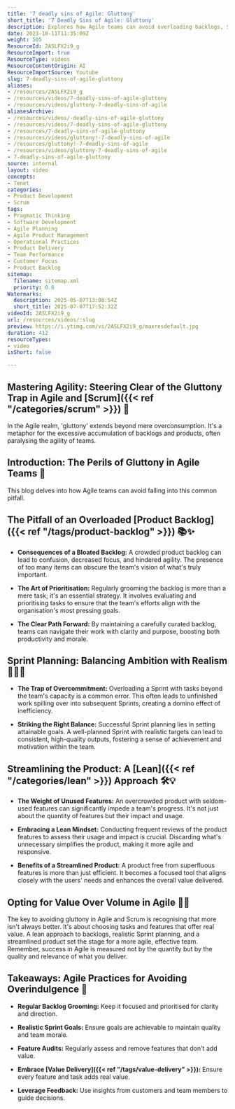 ```yaml
---
title: '7 deadly sins of Agile: Gluttony'
short_title: '7 Deadly Sins of Agile: Gluttony'
description: Explores how Agile teams can avoid overloading backlogs, Sprints, and products by focusing on prioritisation, value delivery, and lean, effective practices.
date: 2023-10-11T11:35:09Z
weight: 505
ResourceId: 2ASLFX2i9_g
ResourceImport: true
ResourceType: videos
ResourceContentOrigin: AI
ResourceImportSource: Youtube
slug: 7-deadly-sins-of-agile-gluttony
aliases:
- /resources/2ASLFX2i9_g
- /resources/videos/7-deadly-sins-of-agile-gluttony
- /resources/videos/gluttony-7-deadly-sins-of-agile
aliasesArchive:
- /resources/videos/-deadly-sins-of-agile-gluttony
- /resources/videos/7-deadly-sins-of-agile-gluttony
- /resources/7-deadly-sins-of-agile-gluttony
- /resources/videos/gluttony!-7-deadly-sins-of-agile
- /resources/gluttony!-7-deadly-sins-of-agile
- /resources/videos/gluttony-7-deadly-sins-of-agile
- 7-deadly-sins-of-agile-gluttony
source: internal
layout: video
concepts:
- Tenet
categories:
- Product Development
- Scrum
tags:
- Pragmatic Thinking
- Software Development
- Agile Planning
- Agile Product Management
- Operational Practices
- Product Delivery
- Team Performance
- Customer Focus
- Product Backlog
sitemap:
  filename: sitemap.xml
  priority: 0.6
Watermarks:
  description: 2025-05-07T13:08:54Z
  short_title: 2025-07-07T17:52:32Z
videoId: 2ASLFX2i9_g
url: /resources/videos/:slug
preview: https://i.ytimg.com/vi/2ASLFX2i9_g/maxresdefault.jpg
duration: 412
resourceTypes:
- video
isShort: false

---
```

## Mastering Agility: Steering Clear of the Gluttony Trap in Agile and [Scrum]({{< ref "/categories/scrum" >}}) 🌟 

In the Agile realm, 'gluttony' extends beyond mere overconsumption. It's a metaphor for the excessive accumulation of backlogs and products, often paralysing the agility of teams.

## **Introduction: The Perils of Gluttony in Agile Teams** 🚫 

This blog delves into how Agile teams can avoid falling into this common pitfall. 

## **The Pitfall of an Overloaded [Product Backlog]({{< ref "/tags/product-backlog" >}})** 📚✨ 

- **Consequences of a Bloated Backlog:** A crowded product backlog can lead to confusion, decreased focus, and hindered agility. The presence of too many items can obscure the team's vision of what's truly important. 

- **The Art of Prioritisation:** Regularly grooming the backlog is more than a mere task; it's an essential strategy. It involves evaluating and prioritising tasks to ensure that the team's efforts align with the organisation's most pressing goals. 

- **The Clear Path Forward:** By maintaining a carefully curated backlog, teams can navigate their work with clarity and purpose, boosting both productivity and morale. 

## **Sprint Planning: Balancing Ambition with Realism** 🏃‍♂️🎯 

- **The Trap of Overcommitment:** Overloading a Sprint with tasks beyond the team's capacity is a common error. This often leads to unfinished work spilling over into subsequent Sprints, creating a domino effect of inefficiency. 

- **Striking the Right Balance:** Successful Sprint planning lies in setting attainable goals. A well-planned Sprint with realistic targets can lead to consistent, high-quality outputs, fostering a sense of achievement and motivation within the team. 

## **Streamlining the Product: A [Lean]({{< ref "/categories/lean" >}}) Approach** 🛠️💡 

- **The Weight of Unused Features:** An overcrowded product with seldom-used features can significantly impede a team's progress. It's not just about the quantity of features but their impact and usage. 

- **Embracing a Lean Mindset:** Conducting frequent reviews of the product features to assess their usage and impact is crucial. Discarding what's unnecessary simplifies the product, making it more agile and responsive. 

- **Benefits of a Streamlined Product:** A product free from superfluous features is more than just efficient. It becomes a focused tool that aligns closely with the users' needs and enhances the overall value delivered. 

## **Opting for Value Over Volume in Agile** 🔑🚀 

The key to avoiding gluttony in Agile and Scrum is recognising that more isn't always better. It's about choosing tasks and features that offer real value. A lean approach to backlogs, realistic Sprint planning, and a streamlined product set the stage for a more agile, effective team. Remember, success in Agile is measured not by the quantity but by the quality and relevance of what you deliver. 

## **Takeaways: Agile Practices for Avoiding Overindulgence** 📝 

- **Regular Backlog Grooming:** Keep it focused and prioritised for clarity and direction. 

- **Realistic Sprint Goals:** Ensure goals are achievable to maintain quality and team morale. 

- **Feature Audits:** Regularly assess and remove features that don't add value. 

- **Embrace [Value Delivery]({{< ref "/tags/value-delivery" >}}):** Ensure every feature and task adds real value. 

- **Leverage Feedback:** Use insights from customers and team members to guide decisions.
